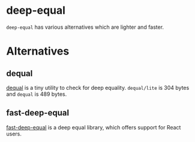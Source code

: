 # deep-equal

`deep-equal` has various alternatives which are lighter and faster.

# Alternatives

## dequal

[dequal](https://www.npmjs.com/package/dequal) is a tiny utility to check for deep equality. `dequal/lite` is 304 bytes and `dequal` is 489 bytes.

## fast-deep-equal

[fast-deep-equal](https://www.npmjs.com/package/fast-deep-equal) is a deep equal library, which offers support for React users.
